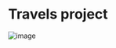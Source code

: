 # Travels project
![image](https://github.com/pipevera/TravelsTailwindcss/assets/30265690/161994d9-c157-4686-9546-94aa4b1ab200)
